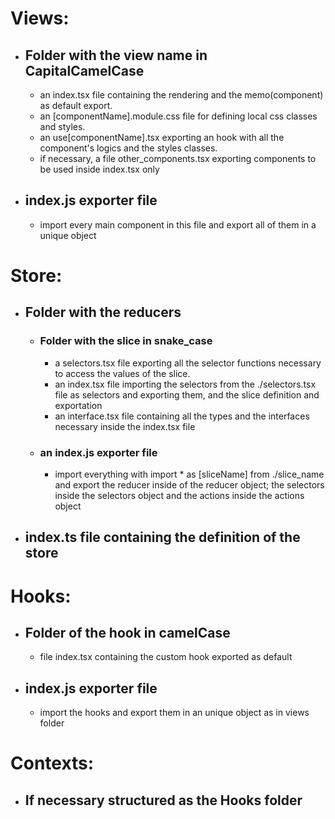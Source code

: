 # Views:

- ## Folder with the view name in CapitalCamelCase

  - an index.tsx file containing the rendering and the memo(component) as default export.
  - an [componentName].module.css file for defining local css classes and styles.
  - an use[componentName].tsx exporting an hook with all the component's logics and the styles classes.
  - if necessary, a file other_components.tsx exporting components to be used inside index.tsx only

- ## index.js exporter file
  - import every main component in this file and export all of them in a unique object

# Store:

- ## Folder with the reducers
  - ### Folder with the slice in snake_case
    - a selectors.tsx file exporting all the selector functions necessary to access the values of the slice.
    - an index.tsx file importing the selectors from the ./selectors.tsx file as selectors and exporting them, and
      the slice definition and exportation
    - an interface.tsx file containing all the types and the interfaces necessary inside the index.tsx file
  - ### an index.js exporter file
    - import everything with import \* as [sliceName] from ./slice_name and export the reducer inside of the
      reducer object; the selectors inside the selectors object and the actions inside the actions object
- ## index.ts file containing the definition of the store

# Hooks:

- ## Folder of the hook in camelCase
  - file index.tsx containing the custom hook exported as default
- ## index.js exporter file
  - import the hooks and export them in an unique object as in views folder

# Contexts:

- ## If necessary structured as the Hooks folder
